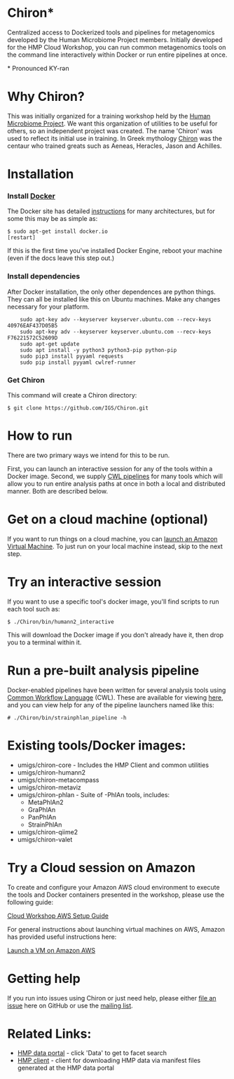 # Chiron*
Centralized access to Dockerized tools and pipelines for metagenomics developed by the Human Microbiome Project members.  Initially developed for the HMP Cloud Workshop, you can run common metagenomics tools on the command line interactively within Docker or run entire pipelines at once.

\* Pronounced KY-rən

# Why Chiron?

This was initially organized for a training workshop held by the [Human Microbiome Project](http://hmpdacc.org/).  We want this organization of utilities to be useful for others, so an independent project was created.  The name 'Chiron' was used to reflect its initial use in training.  In Greek mythology [Chiron](https://en.wikipedia.org/wiki/Chiron) was the centaur who trained greats such as Aeneas, Heracles, Jason and Achilles.

# Installation

### Install [Docker](https://docs.docker.com/engine/installation/)

The Docker site has detailed [instructions](https://docs.docker.com/engine/installation/) for many architectures, but for some this may be as simple as:

```
$ sudo apt-get install docker.io
[restart]
```

If this is the first time you've installed Docker Engine, reboot your machine (even if the docs leave this step out.)

### Install dependencies

After Docker installation, the only other dependences are python things.  They can all be installed like this on Ubuntu machines.  Make any changes necessary for your platform.

```
    sudo apt-key adv --keyserver keyserver.ubuntu.com --recv-keys 40976EAF437D05B5
    sudo apt-key adv --keyserver keyserver.ubuntu.com --recv-keys F76221572C52609D
    sudo apt-get update
    sudo apt install -y python3 python3-pip python-pip
    sudo pip3 install pyyaml requests
    sudo pip install pyyaml cwlref-runner
```

### Get Chiron

This command will create a Chiron directory:

```
$ git clone https://github.com/IGS/Chiron.git
```

# How to run 

There are two primary ways we intend for this to be run.  

First, you can launch an interactive session for any of the tools within a Docker image.  Second, we supply [CWL pipelines](http://www.commonwl.org/) for many tools which will allow you to run entire analysis paths at once in both a local and distributed manner.  Both are described below.

# Get on a cloud machine (optional)

If you want to run things on a cloud machine, you can [launch an Amazon Virtual Machine](https://aws.amazon.com/getting-started/tutorials/launch-a-virtual-machine/).  To just run on your local machine instead, skip to the next step.

# Try an interactive session

If you want to use a specific tool's docker image, you'll find scripts to run each tool such as:

```
$ ./Chiron/bin/humann2_interactive
```

This will download the Docker image if you don't already have it, then drop you to a terminal within it.

# Run a pre-built analysis pipeline

Docker-enabled pipelines have been written for several analysis tools using [Common Workflow Language](https://github.com/common-workflow-language/common-workflow-language) (CWL).  These are available for viewing [here](https://github.com/IGS/Chiron/tree/master/pipelines), and you can view help for any of the pipeline launchers named like this:

```
# ./Chiron/bin/strainphlan_pipeline -h
```

# Existing tools/Docker images:

- umigs/chiron-core - Includes the HMP Client and common utilities
- umigs/chiron-humann2
- umigs/chiron-metacompass
- umigs/chiron-metaviz
- umigs/chiron-phlan - Suite of -PhlAn tools, includes:
  - MetaPhlAn2
  - GraPhlAn
  - PanPhlAn
  - StrainPhlAn
- umigs/chiron-qiime2
- umigs/chiron-valet

# Try a Cloud session on Amazon
To create and configure your Amazon AWS cloud environment to execute the tools and Docker containers presented in the workshop, please use the following guide:

[Cloud Workshop AWS Setup Guide](/docs/amazon_aws_setup.md)

For general instructions about launching virtual machines on AWS, Amazon has provided useful instructions here:

[Launch a VM on Amazon AWS](https://aws.amazon.com/getting-started/tutorials/launch-a-virtual-machine/)

# Getting help

If you run into issues using Chiron or just need help, please either [file an issue](https://github.com/IGS/Chiron/issues) here on GitHub or use the [mailing list](https://groups.google.com/forum/#!forum/igs-chiron).

# Related Links:

- [HMP data portal](http://portal.ihmpdcc.org) - click 'Data' to get to facet search
- [HMP client](https://github.com/IGS/hmp_client) - client for downloading HMP data via manifest files generated at the HMP data portal
